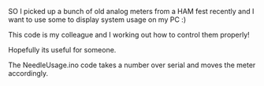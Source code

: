 SO I picked up a bunch of old analog meters from a HAM fest recently and I want to use some to display system usage on my PC :)

This code is my colleague and I working out how to control them properly!

Hopefully its useful for someone.

The NeedleUsage.ino code takes a number over serial and moves the meter accordingly.